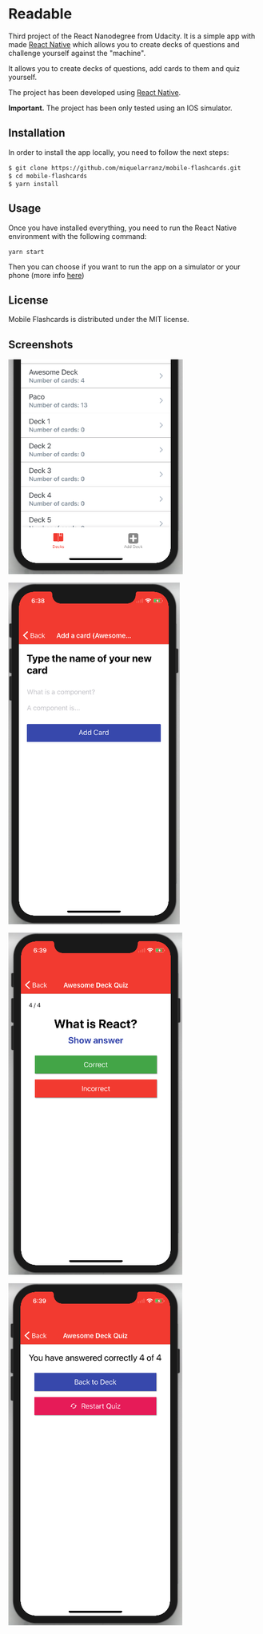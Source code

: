 # Readable

Third project of the React Nanodegree from Udacity. It is a simple app with made [React Native]('https://facebook.github.io/react-native/') which allows you to create decks of questions and challenge yourself against the "machine".

It allows you to create decks of questions, add cards to them and quiz yourself.

The project has been developed using [React Native]('https://facebook.github.io/react-native/').

**Important.** The project has been only tested using an IOS simulator.

## Installation

In order to install the app locally, you need to follow the next steps:

```
$ git clone https://github.com/miquelarranz/mobile-flashcards.git
$ cd mobile-flashcards
$ yarn install
```

## Usage

Once you have installed everything, you need to run the React Native environment with the following command:

```
yarn start
```

Then you can choose if you want to run the app on a simulator or your phone (more info [here]('https://expo.io/'))

## License

Mobile Flashcards is distributed under the MIT license.

## Screenshots

![Deck List](images/deck-list.png)

![Add cards to your decks](images/add-card.png)

![Quiz yourself](images/quiz-question.png)

![Get a score](images/quiz-final.png)
